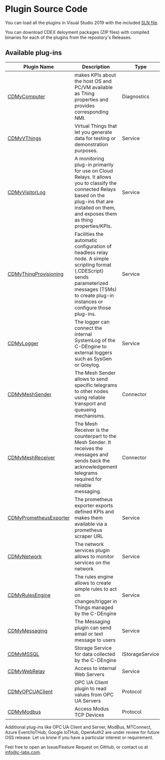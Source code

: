 # Plugin Source Code

You can load all the plugins in Visual Studio 2019 with the included [SLN file](CDEPlugins.sln).

You can download CDEX deloyment packages (ZIP files) with compiled binaries for each of the plugins from the repostory's Releases.

## Available plug-ins

| Plugin Name | Description | Type |
|--|--|--|
| [CDMyComputer](./040%20-%20C-MyComputer/readme.md)| makes KPIs about the host OS and PC/VM available as Thing properties and provides corresponding NMI.|Diagnostics
| [CDMyVThings](066%20-%20C-MyVThings/readme.md)| Virtual Things that let you generate data for testing or demonstration purposes.|Service
| [CDMyVisitorLog](103%20-%20CMyVisitorLog/readme.md)| A monitoring plug-in primarily for use on Cloud Relays. It allows you to classify the connected Relays based on the plug-ins that are installed on them, and exposes them as thing properties/KPIs.| Service
| [CDMyThingProvisioning](175%20-%20ThingProvisioning/readme.md)| Facilities the automatic configuration of headless relay node. A simple scripting format (.CDEScript) sends parameterized messages (TSMs) to create plug-in instances or configure those plug-ins.|Service
| [CDMyLogger](178%20-%20External%20Logger/readme.md)| The logger can connect the internal SystemLog of the C-DEngine to external loggers such as SysGen or Greylog.|Service
| [CDMyMeshSender](179%20-%20Mesh%20Sender/readme.md)| The Mesh Sender allows to send specific telegrams to other nodes using reliable transport and queueing mechanisms.|Connector
| [CDMyMeshReceiver](180%20-%20Mesh%20Receiver/readme.md)| The Mesh Receiver is the counterpart to the Mesh Sender. It receives the messages and sends back the acknowledgement telegrams required for reliable messaging.|Connector
| [CDMyPrometheusExporter](188%20-%20PrometheusExporter/readme.md)| The prometheus exporter exports defined KPIs and makes them available via a prometheus scraper URL|Service
| [CDMyNetwork](093%20-%20CDMyNetwork/readme.md)| The network services plugin allows to monitor services on the network|Service
| [CDMyRulesEngine](149%20-%20CDMyRulesEngine/readme.md)| The rules engine allows to create simple rules to act on changes/trigger in Things managed by the C-DEngine|Service
| [CDMyMessaging](079%20-%20CDMyMessages/readme.md)| The Messaging plugin can send email or text message to users|Service
| [CDMyMSSQL](150%20-%20CDMyMSSQL/readme.md)| Storage Service for data collected by the C-DEngine |IStorageService
| [CDMyWebRelay](151%20-%20CDMyWebRelay/readme.md)| Access to internal Web Servers|Service
| [CDMyOPCUAClient](078%20-%20CDMyOPCUAClient/CDMyOPCUAClient/readme.md)| OPC UA Client plugin to read values from OPC UA Servers|Protocol
| [CDMyModbus](123%20-%20CDMyModbus/readme.md)| Access Modus TCP Devices|Protocol

Additional plug-ins like OPC UA Client and Server, ModBus, MTConnect, Azure Event/IoTHub, Google IoTHub, OpenAuth2 are under review for future OSS release. Let us know if you have a particular interest or requirement. 

Feel free to open an Issue/Feature Request on GitHub, or contact us at [info@c-labs.com](mailto:info@c-labs.com).
